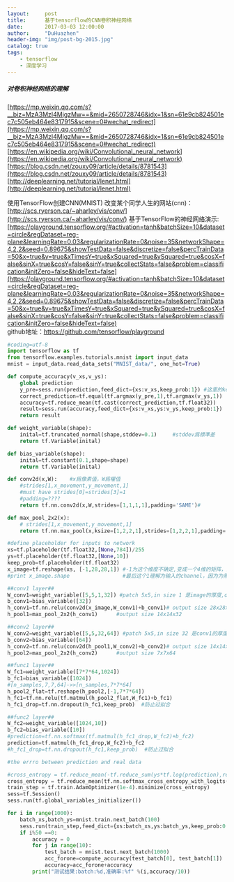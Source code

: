 ```yaml
---
layout:     post
title:      基于tensorflow的CNN卷积神经网络
date:       2017-03-03 12:00:00
author:     "DuHuazhen"
header-img: "img/post-bg-2015.jpg"
catalog: true
tags:
    - tensorflow
    - 深度学习
---
```


##### 对卷积神经网络的理解
[https://mp.weixin.qq.com/s?__biz=MzA3MzI4MjgzMw==&mid=2650728746&idx=1&sn=61e9cb824501ec7c505eb464e8317915&scene=0#wechat_redirect](https://mp.weixin.qq.com/s?__biz=MzA3MzI4MjgzMw==&mid=2650728746&idx=1&sn=61e9cb824501ec7c505eb464e8317915&scene=0#wechat_redirect)  
[https://en.wikipedia.org/wiki/Convolutional_neural_network](https://en.wikipedia.org/wiki/Convolutional_neural_network)
[https://blog.csdn.net/zouxy09/article/details/8781543](https://blog.csdn.net/zouxy09/article/details/8781543)
[http://deeplearning.net/tutorial/lenet.html](http://deeplearning.net/tutorial/lenet.html)

使用TensorFlow创建CNN(MNIST)
改变某个同学人生的网站(cnn)：[http://scs.ryerson.ca/~aharley/vis/conv/](http://scs.ryerson.ca/~aharley/vis/conv/)
基于TensorFlow的神经网络演示:[https://playground.tensorflow.org/#activation=tanh&batchSize=10&dataset=circle&regDataset=reg-plane&learningRate=0.03&regularizationRate=0&noise=35&networkShape=4,2,2&seed=0.89675&showTestData=false&discretize=false&percTrainData=50&x=true&y=true&xTimesY=true&xSquared=true&ySquared=true&cosX=false&sinX=true&cosY=false&sinY=true&collectStats=false&problem=classification&initZero=false&hideText=false](https://playground.tensorflow.org/#activation=tanh&batchSize=10&dataset=circle&regDataset=reg-plane&learningRate=0.03&regularizationRate=0&noise=35&networkShape=4,2,2&seed=0.89675&showTestData=false&discretize=false&percTrainData=50&x=true&y=true&xTimesY=true&xSquared=true&ySquared=true&cosX=false&sinX=true&cosY=false&sinY=true&collectStats=false&problem=classification&initZero=false&hideText=false) <br>github地址：https://github.com/tensorflow/playground


``` python
#coding=utf-8
import tensorflow as tf
from tensorflow.examples.tutorials.mnist import input_data
mnist = input_data.read_data_sets("MNIST_data/", one_hot=True)

def compute_accuracy(v_xs,v_ys):
    global prediction
    y_pre=sess.run(prediction,feed_dict={xs:v_xs,keep_prob:1}) #这里的keep_prob是保留概率，即我们要保留的RELU的结果所占比例
    correct_prediction=tf.equal(tf.argmax(y_pre,1),tf.argmax(v_ys,1))
    accuracy=tf.reduce_mean(tf.cast(correct_prediction,tf.float32))
    result=sess.run(accuracy,feed_dict={xs:v_xs,ys:v_ys,keep_prob:1})
    return result

def weight_variable(shape):
    inital=tf.truncated_normal(shape,stddev=0.1)     #stddev爲標準差
    return tf.Variable(inital)

def bias_variable(shape):
    inital=tf.constant(0.1,shape=shape)
    return tf.Variable(inital)

def conv2d(x,W):    #x爲像素值，W爲權值
    #strides[1,x_movement,y_movement,1]
    #must have strides[0]=strides[3]=1
    #padding=????
    return tf.nn.conv2d(x,W,strides=[1,1,1,1],padding='SAME')#

def max_pool_2x2(x):
    # strides[1,x_movement,y_movement,1]
    return tf.nn.max_pool(x,ksize=[1,2,2,1],strides=[1,2,2,1],padding='SAME')#ksize二三维为池化窗口

#define placeholder for inputs to network
xs=tf.placeholder(tf.float32,[None,784])/255
ys=tf.placeholder(tf.float32,[None,10])
keep_prob=tf.placeholder(tf.float32)
x_image=tf.reshape(xs, [-1,28,28,1]) #-1为这个维度不确定,变成一个4维的矩阵，最后为最里面的维数
#print x_image.shape                 #最后这个1理解为输入的channel，因为为黑白色所以为1

##conv1 layer##
W_conv1=weight_variable([5,5,1,32]) #patch 5x5,in size 1 是image的厚度,outsize 32 是提取的特征的维数
b_conv1=bias_variable([32])
h_conv1=tf.nn.relu(conv2d(x_image,W_conv1)+b_conv1)# output size 28x28x32 因为padding='SAME'
h_pool1=max_pool_2x2(h_conv1)      #output size 14x14x32

##conv2 layer##
W_conv2=weight_variable([5,5,32,64]) #patch 5x5,in size 32 是conv1的厚度,outsize 64 是提取的特征的维数
b_conv2=bias_variable([64])
h_conv2=tf.nn.relu(conv2d(h_pool1,W_conv2)+b_conv2)# output size 14x14x64 因为padding='SAME'
h_pool2=max_pool_2x2(h_conv2)      #output size 7x7x64

##func1 layer##
W_fc1=weight_variable([7*7*64,1024])
b_fc1=bias_variable([1024])
#[n_samples,7,7,64]->>[n_samples,7*7*64]
h_pool2_flat=tf.reshape(h_pool2,[-1,7*7*64])
h_fc1=tf.nn.relu(tf.matmul(h_pool2_flat,W_fc1)+b_fc1)
h_fc1_drop=tf.nn.dropout(h_fc1,keep_prob)  #防止过拟合

##func2 layer##
W_fc2=weight_variable([1024,10])
b_fc2=bias_variable([10])
#prediction=tf.nn.softmax(tf.matmul(h_fc1_drop,W_fc2)+b_fc2)
prediction=tf.matmul(h_fc1_drop,W_fc2)+b_fc2
#h_fc1_drop=tf.nn.dropout(h_fc1,keep_prob)  #防止过拟合

#the errro between prediction and real data

#cross_entropy = tf.reduce_mean(-tf.reduce_sum(ys*tf.log(prediction),reduction_indices=[1]))
cross_entropy = tf.reduce_mean(tf.nn.softmax_cross_entropy_with_logits(labels=ys, logits=prediction))
train_step = tf.train.AdamOptimizer(1e-4).minimize(cross_entropy)
sess=tf.Session()
sess.run(tf.global_variables_initializer())

for i in range(1000):
    batch_xs,batch_ys=mnist.train.next_batch(100)
    sess.run(train_step,feed_dict={xs:batch_xs,ys:batch_ys,keep_prob:0.5})
    if i%50 ==0:
        accuracy = 0
        for j in range(10):
            test_batch = mnist.test.next_batch(1000)
            acc_forone=compute_accuracy(test_batch[0], test_batch[1])
            accuracy=acc_forone+accuracy  
        print("测试结果:batch:%d,准确率:%f" %(i,accuracy/10))
```
